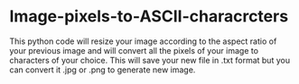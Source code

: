 # Image-pixels-to-ASCII-characrcters
This python code will resize your image according to the aspect ratio of your previous image and will convert all the pixels of your image to characters of your choice. This will save your new file in .txt format but you can convert it .jpg or .png to generate new image.
